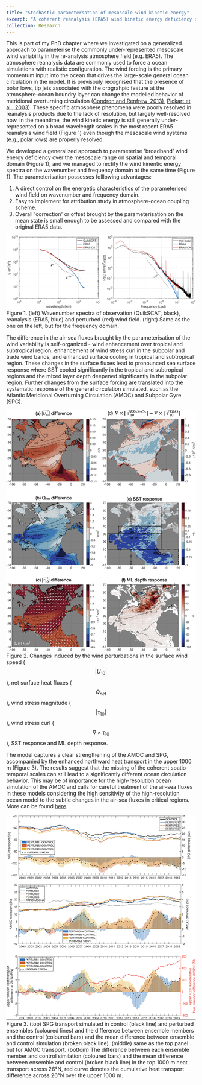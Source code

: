 ```yaml
---
title: "Stochastic parametersation of mesoscale wind kinetic energy"
excerpt: "A coherent reanalysis (ERA5) wind kinetic energy deficiency over mesoscale range in both wavenumber and frequency domain <br/><img src='/images/WIND_KE.png'>"
collection: Research
---
```


This is part of my PhD chapter where we investigated on a generalized approach to parameterise the commonly under-represented mesoscale wind variability in the re-analysis atmosphere field (e.g. ERA5). The atmosphere reanalysis data are commonly used to force a ocean simulations with realistic configuration. The wind forcing is the primary momentum input into the ocean that drives the large-scale general ocean circulation in the model. It is previsouly recognised that the presence of polar lows, tip jets associated with the orograhpic feature at the atmosphere-ocean boundry layer can change the modelled behavior of meridional overturning circulation ([Condron and Renfrew, 2013)](https://doi.org/10.1038/ngeo1661), [Pickart et al., 2003](https://doi.org/10.1038/nature01729)). These specific atmosphere phenomena were poorly resolved in reanalysis products due to the lack of resolution, but largely well-resolved now. In the meantime, the wind kinetic energy is still generally under-represented on a broad wavelength scales in the most recent ERA5 reanalysis wind field (Figure 1) even though the mesoscale wind systems (e.g., polar lows) are properly resolved.

We developed a generalized approach to parameterise 'broadband' wind energy deficiency over the mesoscale range on spatial and temporal domain (Figure 1), and we managed to rectify the wind kinentic energy spectra on the wavenumber and frequency domain at the same time (Figure 1). The parameterisation possesses folllowing advantages:

1. A direct control on the energetic characteristics of the parameterised wind field on wavenumber and frequency domain.
2. Easy to implement for attribution study in atmosphere-ocean coupling scheme.
3. Overall 'correction' or offset brought by the parameterisation on the mean state is small enough to be assessed and compared with the original ERA5 data.

![Figure 1](/images/Research_2_fig1.png)
Figure 1. (left) Wavenumber spectra of observation (QuikSCAT, black), reanalysis (ERA5, blue) and perturbed (red) wind field. (right) Same as the one on the left, but for the frequency domain.

The difference in the air-sea fluxes brought by the parameterisation of the wind variability is self-organized - wind enhancement over tropical and subtropical region, enhancement of wind stress curl in the subpolar and trade wind bands, and enhanced surface cooling in tropical and subtropical region. These changes in the surface fluxes lead to pronounced sea surface response where SST cooled significantly in the tropical and subtropical regions and the mixed layer depth deepened significantly in the subpolar region. Further changes from the surface forcing are translated into the systematic response of the general circulation simulated, such as the Atlantic Meridional Overturning Circulation (AMOC) and Subpolar Gyre (SPG).

![Figure 2](/images/Research_2_fig2.png)
Figure 2. Changes induced by the wind perturbations in the surface wind speed ($$|U_{10}|$$), net surface heat fluxes ($$Q_{net}$$), wind stress magnitude ($$|\tau_{10}|$$), wind stress curl ($$\nabla\times\tau_{10}$$), SST response and ML depth response.

The model captures a clear strengthening of the AMOC and SPG, accompanied by the enhanced northward heat transport in the upper 1000 m (Figure 3). The results suggest that the missing of the coherent spatio-temporal scales can still lead to a significantly different ocean circulation behavior. This may be of importance for the high-resolution ocean simulation of the AMOC and calls for careful treatment of the air-sea fluxes in these models considering the high sensitivity of the high-resolution ocean model to the subtle changes in the air-sea fluxes in critical regions. More can be found [here](https://doi.org/10.1175/JCLI-D-22-0044.1).

![Figure 3](/images/Research_2_fig3.png)
Figure 3. (top) SPG transport simulated in control (black line) and perturbed ensembles (coloured lines) and the difference between ensemble members and the control (coloured bars) and the mean difference between ensemble and control simulation (broken black line). (middle) same as the top panel but for AMOC transport. (bottom) The difference between each ensemble member and control similation (coloured bars) and the mean difference between ensemble and control (broken black line) in the top 1000 m heat transport across 26°N, red curve denotes the cumulative heat transport difference across 26°N over the upper 1000 m.
